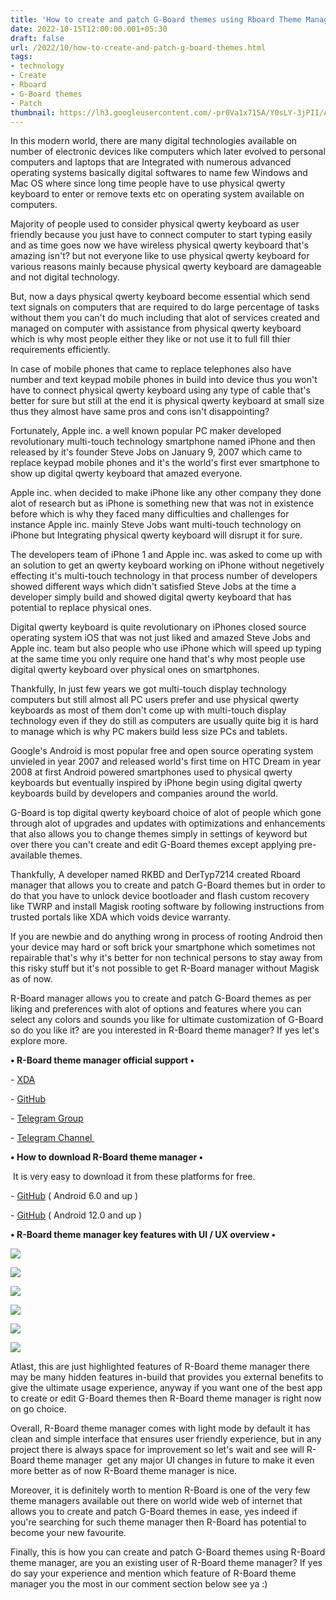 ```yaml
---
title: 'How to create and patch G-Board themes using Rboard Theme Manager.'
date: 2022-10-15T12:00:00.001+05:30
draft: false
url: /2022/10/how-to-create-and-patch-g-board-themes.html
tags: 
- technology
- Create
- Rboard
- G-Board themes
- Patch
thumbnail: https://lh3.googleusercontent.com/-pr0Va1x715A/Y0sLY-3jPII/AAAAAAAAORQ/vU_FfhzGlo8ytvlcDW7fQ2mBUdSao7NmgCNcBGAsYHQ/s1600/1665862478017199-0.png
---
```


  

In this modern world, there are many digital technologies available on number of electronic devices like computers which later evolved to personal computers and laptops that are Integrated with numerous advanced operating systems basically digital softwares to name few Windows and Mac OS where since long time people have to use physical qwerty keyboard to enter or remove texts etc on operating system available on computers.

  

Majority of people used to consider physical qwerty keyboard as user friendly because you just have to connect computer to start typing easily and as time goes now we have wireless physical qwerty keyboard that's amazing isn't? but not everyone like to use physical qwerty keyboard for various reasons mainly because physical qwerty keyboard are damageable and not digital technology.

  

But, now a days physical qwerty keyboard become essential which send text signals on computers that are required to do large percentage of tasks without them you can't do much including that alot of services created and managed on computer with assistance from physical qwerty keyboard which is why most people either they like or not use it to full fill thier requirements efficiently.

  

In case of mobile phones that came to replace telephones also have number and text keypad mobile phones in build into device thus you won't have to connect physical qwerty keyboard using any type of cable that's better for sure but still at the end it is physical qwerty keyboard at small size thus they almost have same pros and cons isn't disappointing?

  

Fortunately, Apple inc. a well known popular PC maker developed revolutionary multi-touch technology smartphone named iPhone and then released by it's founder Steve Jobs on January 9, 2007 which came to replace keypad mobile phones and it's the world's first ever smartphone to show up digital qwerty keyboard that amazed everyone.

  

Apple inc. when decided to make iPhone like any other company they done alot of research but as iPhone is something new that was not in existence before which is why they faced many difficulties and challenges for instance Apple inc. mainly Steve Jobs want multi-touch technology on iPhone but Integrating physical qwerty keyboard will disrupt it for sure.

  

The developers team of iPhone 1 and Apple inc. was asked to come up with an solution to get an qwerty keyboard working on iPhone without negetively effecting it's multi-touch technology in that process number of developers showed different ways which didn't satisfied Steve Jobs at the time a developer simply build and showed digital qwerty keyboard that has potential to replace physical ones.

  

Digital qwerty keyboard is quite revolutionary on iPhones closed source operating system iOS that was not just liked and amazed Steve Jobs and Apple inc. team but also people who use iPhone which will speed up typing at the same time you only require one hand that's why most people use digital qwerty keyboard over physical ones on smartphones.

  

Thankfully, In just few years we got multi-touch display technology computers but still almost all PC users prefer and use physical qwerty keyboards as most of them don't come up with multi-touch display technology even if they do still as computers are usually quite big it is hard to manage which is why PC makers build less size PCs and tablets.

  

Google's Android is most popular free and open source operating system unvieled in year 2007 and released world's first time on HTC Dream in year 2008 at first Android powered smartphones used to physical qwerty keyboards but eventually inspired by iPhone begin using digital qwerty keyboards build by developers and companies around the world.

  

G-Board is top digital qwerty keyboard choice of alot of people which gone through alot of upgrades and updates with optimizations and enhancements that also allows you to change themes simply in settings of keyword but over there you can't create and edit G-Board themes except applying pre-available themes.  

  

Thankfully, A developer named RKBD and DerTyp7214 created Rboard manager that allows you to create and patch G-Board themes but in order to do that you have to unlock device bootloader and flash custom recovery like TWRP and install Magisk rooting software by following instructions from trusted portals like XDA which voids device warranty.

  

If you are newbie and do anything wrong in process of rooting Android then your device may hard or soft brick your smartphone which sometimes not repairable that's why it's better for non technical persons to stay away from this risky stuff but it's not possible to get R-Board manager without Magisk as of now.

  

R-Board manager allows you to create and patch G-Board themes as per liking and preferences with alot of options and features where you can select any colors and sounds you like for ultimate customization of G-Board so do you like it? are you interested in R-Board theme manager? If yes let's explore more.

  

**• R-Board theme manager official support •**

\- [XDA](https://forum.xda-developers.com/t/app-rboard-theme-manager.4331445/)

\- [GitHub](https://github.com/DerTyp7214/RboardThemeManagerV3)

\- [Telegram Group](https://t.me/gboardthemes)

\- [Telegram Channel ](https://t.me/rkbdigboard)

  

**• How to download R-Board theme manager •**

 It is very easy to download it from these platforms for free.

  

\- [GitHub](https://github.com/DerTyp7214/RboardThemeManagerV3/releases/download/latest-rCompatible/app-release.apk) ( Android 6.0 and up )

\- [GitHub](https://github.com/DerTyp7214/RboardThemeManagerV3/releases/download/latest-release/app-release.apk) ( Android 12.0 and up )

**• R-Board theme manager key features with UI / UX overview •**

 **![](https://lh3.googleusercontent.com/-oJNQSkq7i-I/Y0uIdDyUGpI/AAAAAAAAORg/2UaydaPk4M0wXplIuBwDbJZ9l0VNwOLjwCNcBGAsYHQ/s1600/1665894513820160-0.png)** 

 **![](https://lh3.googleusercontent.com/-M5n0Pt_22mQ/Y0uIceSKrPI/AAAAAAAAORc/GLBbVGEUoZMeNB34ciHYnRvQBahVT2LiwCNcBGAsYHQ/s1600/1665894509209902-1.png)** 

 **![](https://lh3.googleusercontent.com/-4JG4LDdIbYQ/Y0uO4_p3Y0I/AAAAAAAAOR0/YbqSeHHkLycIixf08Mu_WQFdvV2SlRWrwCNcBGAsYHQ/s1600/1665896155637010-0.png)** 

 **![](https://lh3.googleusercontent.com/-hZz1l2F6P8w/Y0uIbKZrsbI/AAAAAAAAORY/-bgLqFRXvl0Wg5J3mGq09cyzlr3OBkK_gCNcBGAsYHQ/s1600/1665894503674966-2.png)** 

 **![](https://lh3.googleusercontent.com/-yFLdCr1Eui8/Y0uO2g6k36I/AAAAAAAAORw/9wG9hJ8mFrQWgLSqVxUYVZ34WO3VkbKDQCNcBGAsYHQ/s1600/1665896149526285-1.png)** 

 **![](https://lh3.googleusercontent.com/-T2-7IS9H4wM/Y0uO1HsPdYI/AAAAAAAAORs/xzpXj9L6-L4Uy3pe1dp6-uFxVMgkcz7zwCNcBGAsYHQ/s1600/1665896144748055-2.png)** 

Atlast, this are just highlighted features of R-Board theme manager there may be many hidden features in-build that provides you external benefits to give the ultimate usage experience, anyway if you want one of the best app to create or edit G-Board themes then R-Board theme manager is right now on go choice.

  

Overall, R-Board theme manager comes with light mode by default it has clean and simple interface that ensures user friendly experience, but in any project there is always space for improvement so let's wait and see will R-Board theme manager  get any major UI changes in future to make it even more better as of now R-Board theme manager is nice.

  

Moreover, it is definitely worth to mention R-Board is one of the very few theme managers available out there on world wide web of internet that allows you to create and patch G-Board themes in ease, yes indeed if you're searching for such theme manager then R-Board has potential to become your new favourite.

  

Finally, this is how you can create and patch G-Board themes using R-Board theme manager, are you an existing user of R-Board theme manager? If yes do say your experience and mention which feature of R-Board theme manager you the most in our comment section below see ya :)